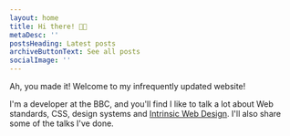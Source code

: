 ```yaml
---
layout: home
title: Hi there! 👋🏼
metaDesc: ''
postsHeading: Latest posts
archiveButtonText: See all posts
socialImage: ''
---
```


Ah, you made it! Welcome to my infrequently updated website!

I'm a developer at the BBC, and you'll find I like to talk a lot about Web standards, CSS, design systems and [Intrinsic Web Design](https://aneventapart.com/news/post/everything-you-know-about-web-design-just-changed-by-jen-simmons). I'll also share some of the talks I've done.
